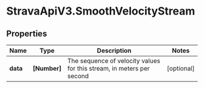 # StravaApiV3.SmoothVelocityStream

## Properties
Name | Type | Description | Notes
------------ | ------------- | ------------- | -------------
**data** | **[Number]** | The sequence of velocity values for this stream, in meters per second | [optional] 


